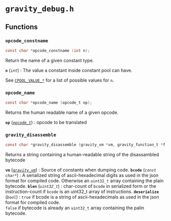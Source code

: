 # `gravity_debug.h`


## Functions

### `opcode_constname`
```c
const char *opcode_constname (int n);
```
Return the name of a given constant type.

**`n`** (*`int`*)
:    The value a constant inside constant pool can have.

See [`CPOOL_VALUE_*`](/capi/shared/gravity_value.md#CPOOL) for a list of possible values for `n`.

### `opcode_name`
```c
const char *opcode_name (opcode_t op);
```
Returns the human readable name of a given opcode.

**`op`** (*[`opcode_t`](/capi/shared/graity_opcode.md#opcode_t)*)
:    opcode to be translated


### `gravity_disassemble`
```c
const char *gravity_disassemble (gravity_vm *vm, gravity_function_t *f, const char *bcode, uint32_t blen, bool deserialize);
```
Returns a string containing a human-readable string of the disassambled bytecode

**`vm`** (*[`gravity_vm`](/capi/runtime/graity_vm.md#vm)*)
:    Source of constants when dumping code.
**`bcode`** (*`const char*`*)
:    A serialized string of ascii-hexadecimal digits as used in the json format for compiled code. 
Otherwise an `uint32_t` array containing the plain bytecode.
**`blen`** (*`uint32_t`*)
:    char-count of `bcode` in serialized form or the instruction-count if `bcode` is an uint32_t array of instructions.
**`deserialize`** (*`bool`*)
:    `true` if bcode is a string of ascii-hexadecimals as used in the json format for compiled code.  
`false` if bytecode is already an `uint32_t` array containing the palin bytecode.
